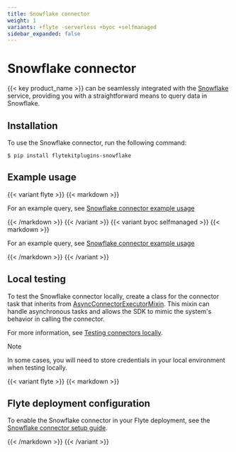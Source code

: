 ```yaml
---
title: Snowflake connector
weight: 1
variants: +flyte -serverless +byoc +selfmanaged
sidebar_expanded: false
---
```


# Snowflake connector

{{< key product_name >}} can be seamlessly integrated with the [Snowflake](https://www.snowflake.com) service,
providing you with a straightforward means to query data in Snowflake.

## Installation

To use the Snowflake connector, run the following command:

```shell
$ pip install flytekitplugins-snowflake
```

## Example usage

{{< variant flyte >}}
{{< markdown >}}

For an example query, see [Snowflake connector example usage](./snowflake-connector-example-usage)

{{< /markdown >}}
{{< /variant >}}
{{< variant byoc selfmanaged >}}
{{< markdown >}}

For an example query, see [Snowflake connector example usage](./snowflake-connector-example-usage-union)

{{< /markdown >}}
{{< /variant >}}


## Local testing

To test the Snowflake connector locally, create a class for the connector task that inherits from
[AsyncConnectorExecutorMixin](https://github.com/flyteorg/flytekit/blob/1bc8302bb7a6cf4c7048a7f93627ee25fc6b88c4/flytekit/extend/backend/base_connector.py#L354).
This mixin can handle asynchronous tasks and allows the SDK to mimic the system's behavior in calling the connector.

For more information, see [Testing connectors locally](../#testing-your-connector-locally).

> [!NOTE]
> In some cases, you will need to store credentials in your local environment when testing locally.

{{< variant flyte >}}
{{< markdown >}}

## Flyte deployment configuration

To enable the Snowflake connector in your Flyte deployment, see the [Snowflake connector setup guide](../../../deployment/flyte-connectors/snowflake).

{{< /markdown >}}
{{< /variant >}}
